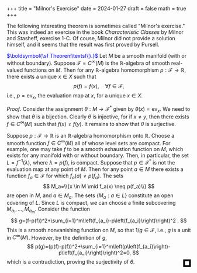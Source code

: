 +++
title = "Milnor's Exercise"
date = 2024-01-27
draft = false
math = true
+++

The following interesting theorem is sometimes called "Milnor's exercise." This was indeed an exercise in the book *Characteristic Classes* by Milnor and Stasheff, exercise 1-C. Of couse, Milnor did not provide a solution himself, and it seems that the result was first proved by Pursell.

<span style="color:blue">$\boldsymbol{\sf Theorem\textsf{}.}$</span>	Let $M$ be a smooth manifold (with or without boundary). Suppose $\mathcal{F}=C^{\infty}(M)$ is the $\mathbb{R}$-algebra of smooth real-valued functions on $M$. Then for any $\mathbb{R}$-algebra homomorphism $p:\mathcal F\to\mathbb{R}$, there exists a unique $x\in X$ such that
$$
p(f)=f(x),\quad \forall f\in\mathcal F,
$$
i.e., $p=\mathrm{ev}_{x}$, the evaluation map at $x$, for a unique $x\in X$.

*Proof*. Consider the assignment $\theta:M\to \mathcal F^*$ given by $\theta(x)=\mathrm{ev}_{x}$. We need to show that $\theta$ is a bijection. Clearly $\theta$ is injective, for if $x\ne y$, then there exists $f\in C^{\infty}(M)$ such that $f(x)\ne f(y)$. It remains to show that $\theta$ is surjective.
	
Suppose $p: \mathcal{F} \rightarrow \mathbb{R}$ is an $\mathbb{R}$-algebra homomorphism onto $\mathbb{R}$. Choose a smooth function $f \in C^{\infty}(M)$ all of whose level sets are compact. For example, one may take $f$ to be a smooth exhaustion function on $M$, which exists for any manifold with or without boundary. Then, in particular, the set $L=f^{-1}(\lambda)$, where $\lambda=p(f)$, is compact. Suppose that $p \in\mathcal F^*$ is not the evaluation map at any point of $M$. Then for any point $a \in M$ there exists a function $f_a \in \mathcal{F}$ for which $f_a(a) \neq p\left(f_a\right)$. The sets
$$
M_a=\\{x \in M \mid f_a(x) \neq p(f_a)\\}
$$
are open in $M$, and $a\in M_a$. The sets $\{M_a:a\in L\}$ constitute an open covering of $L$. Since $L$ is compact, we can choose a finite subcovering $M_{a_1}, \ldots, M_{a_m}$. Consider the function
$$
g=(f-p(f))^2+\sum_{i=1}^m\left(f_{a_i}-p\left(f_{a_i}\right)\right)^2 .
$$
This is a smooth nonvanishing function on $M$, so that $1 / g \in \mathcal{F}$, i.e., $g$ is a unit in $C^{\infty}(M)$. However, by the definition of $g$,
$$
p(g)=(p(f)-p(f))^2+\sum_{i=1}^m\left(p\left(f_{a_i}\right)-p\left(f_{a_i}\right)\right)^2=0,
$$
which is a contradiction, proving the surjectivity of $\theta$.

<div style="float: right; width: 0.8em; height: 0.8em; border: 0.4em solid black; position: relative; top: -2.1em"></div>
